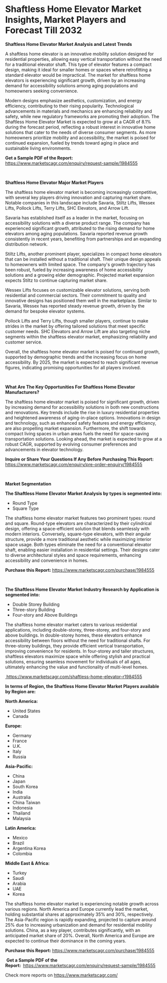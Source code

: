 <p><h1>Shaftless Home Elevator Market Insights, Market Players and Forecast Till 2032</h1></p><p><strong>Shaftless Home Elevator Market Analysis and Latest Trends</strong></p>
<p><p>A shaftless home elevator is an innovative mobility solution designed for residential properties, allowing easy vertical transportation without the need for a traditional elevator shaft. This type of elevator features a compact design, making it ideal for smaller homes or spaces where retrofitting a standard elevator would be impractical. The market for shaftless home elevators is experiencing significant growth, driven by an increasing demand for accessibility solutions among aging populations and homeowners seeking convenience. </p><p>Modern designs emphasize aesthetics, customization, and energy efficiency, contributing to their rising popularity. Technological advancements in materials and mechanics are enhancing reliability and safety, while new regulatory frameworks are promoting their adoption. The Shaftless Home Elevator Market is expected to grow at a CAGR of 8.1% during the forecast period, reflecting a robust interest in innovative home solutions that cater to the needs of diverse consumer segments. As more homeowners prioritize mobility and accessibility, the market is poised for continued expansion, fueled by trends toward aging in place and sustainable living environments.</p></p>
<p><strong>Get a Sample PDF of the Report:&nbsp;</strong> <a href="https://www.marketscagr.com/enquiry/request-sample/1984555?utm_campaign=2292&utm_medium=2&utm_source=Github&utm_content=ia&utm_term=20022025&utm_id=shaftless-home-elevator">https://www.marketscagr.com/enquiry/request-sample/1984555</a></p>
<p>&nbsp;</p>
<p><strong>Shaftless Home Elevator Major Market Players</strong></p>
<p><p>The shaftless home elevator market is becoming increasingly competitive, with several key players driving innovation and capturing market share. Notable companies in this landscape include Savaria, Stiltz Lifts, Wessex Lifts, Pollock Lifts, Terry Lifts, SHC Elevators, and Arrow Lift. </p><p>Savaria has established itself as a leader in the market, focusing on accessibility solutions with a diverse product range. The company has experienced significant growth, attributed to the rising demand for home elevators among aging populations. Savaria reported revenue growth consistently in recent years, benefiting from partnerships and an expanding distribution network.</p><p>Stiltz Lifts, another prominent player, specializes in compact home elevators that can be installed without a traditional shaft. Their unique design appeals to homeowners with limited space. The company's growth trajectory has been robust, fueled by increasing awareness of home accessibility solutions and a growing elder demographic. Projected market expansion expects Stiltz to continue capturing market share.</p><p>Wessex Lifts focuses on customizable elevator solutions, serving both residential and commercial sectors. Their commitment to quality and innovative designs has positioned them well in the marketplace. Similar to Savaria, Wessex has reported steady revenue growth, driven by the demand for bespoke elevator systems.</p><p>Pollock Lifts and Terry Lifts, though smaller players, continue to make strides in the market by offering tailored solutions that meet specific customer needs. SHC Elevators and Arrow Lift are also targeting niche segments within the shaftless elevator market, emphasizing reliability and customer service.</p><p>Overall, the shaftless home elevator market is poised for continued growth, supported by demographic trends and the increasing focus on home accessibility. By 2025, the market is expected to reach significant revenue figures, indicating promising opportunities for all players involved.</p></p>
<p>&nbsp;</p>
<p><strong>What Are The Key Opportunities For Shaftless Home Elevator Manufacturers?</strong></p>
<p><p>The shaftless home elevator market is poised for significant growth, driven by increasing demand for accessibility solutions in both new constructions and renovations. Key trends include the rise in luxury residential properties and heightened awareness of aging-in-place options. Innovations in design and technology, such as enhanced safety features and energy efficiency, are also propelling market expansion. Furthermore, the shift towards compact living spaces in urban areas fuels the need for space-saving transportation solutions. Looking ahead, the market is expected to grow at a robust CAGR, supported by evolving consumer preferences and advancements in elevator technology.</p></p>
<p><strong>Inquire or Share Your Questions If Any Before Purchasing This Report:</strong> <a href="https://www.marketscagr.com/enquiry/pre-order-enquiry/1984555?utm_campaign=2292&utm_medium=2&utm_source=Github&utm_content=ia&utm_term=20022025&utm_id=shaftless-home-elevator">https://www.marketscagr.com/enquiry/pre-order-enquiry/1984555</a></p>
<p>&nbsp;</p>
<p><strong>Market Segmentation</strong></p>
<p><strong>The Shaftless Home Elevator Market Analysis by types is segmented into:</strong></p>
<p><ul><li>Round Type</li><li>Square Type</li></ul></p>
<p><p>The shaftless home elevator market features two prominent types: round and square. Round-type elevators are characterized by their cylindrical design, offering a space-efficient solution that blends seamlessly with modern interiors. Conversely, square-type elevators, with their angular structure, provide a more traditional aesthetic while maximizing interior space usage. Both types eliminate the need for a conventional elevator shaft, enabling easier installation in residential settings. Their designs cater to diverse architectural styles and space requirements, enhancing accessibility and convenience in homes.</p></p>
<p><strong>Purchase this Report:&nbsp;</strong><a href="https://www.marketscagr.com/purchase/1984555?utm_campaign=2292&utm_medium=2&utm_source=Github&utm_content=ia&utm_term=20022025&utm_id=shaftless-home-elevator">https://www.marketscagr.com/purchase/1984555</a></p>
<p>&nbsp;</p>
<p><strong>The Shaftless Home Elevator Market Industry Research by Application is segmented into:</strong></p>
<p><ul><li>Double Storey Building</li><li>Three-story Building</li><li>Four-story and Above Buildings</li></ul></p>
<p><p>The shaftless home elevator market caters to various residential applications, including double-storey, three-storey, and four-story and above buildings. In double-storey homes, these elevators enhance accessibility between floors without the need for traditional shafts. For three-storey buildings, they provide efficient vertical transportation, improving convenience for residents. In four-storey and taller structures, shaftless elevators maximize space while offering stylish and practical solutions, ensuring seamless movement for individuals of all ages, ultimately enhancing the value and functionality of multi-level homes.</p></p>
<p><a href="https://www.marketscagr.com/shaftless-home-elevator-r1984555?utm_campaign=2292&utm_medium=2&utm_source=Github&utm_content=ia&utm_term=20022025&utm_id=shaftless-home-elevator">&nbsp;https://www.marketscagr.com/shaftless-home-elevator-r1984555</a></p>
<p><strong>In terms of Region, the Shaftless Home Elevator Market Players available by Region are:</strong></p>
<p>
    <p> <strong> North America: </strong>
        <ul>
            <li>United States</li>
            <li>Canada</li>
        </ul>
        </p> 
    <p> <strong> Europe: </strong>
        <ul>
            <li>Germany</li>
            <li>France</li>
            <li>U.K.</li>
            <li>Italy</li>
            <li>Russia</li>
        </ul>
        </p> 
    <p> <strong> Asia-Pacific: </strong>
        <ul>
            <li>China</li>
            <li>Japan</li>
            <li>South Korea</li>
            <li>India</li>
            <li>Australia</li>
            <li>China Taiwan</li>
            <li>Indonesia</li>
            <li>Thailand</li>
            <li>Malaysia</li>
        </ul>
        </p> 
    <p> <strong> Latin America: </strong>
        <ul>
            <li>Mexico</li>
            <li>Brazil</li>
            <li>Argentina Korea</li>
            <li>Colombia</li>
        </ul>
        </p> 
    <p> <strong> Middle East & Africa: </strong>
        <ul>
            <li>Turkey</li>
            <li>Saudi</li>
            <li>Arabia</li>
            <li>UAE</li>
            <li>Korea</li>
        </ul>
    </p>
    </p>
<p><p>The shaftless home elevator market is experiencing notable growth across various regions. North America and Europe currently lead the market, holding substantial shares at approximately 35% and 30%, respectively. The Asia-Pacific region is rapidly expanding, projected to capture around 25% due to increasing urbanization and demand for residential mobility solutions. China, as a key player, contributes significantly, with an anticipated market share of 20%. Overall, North America and Europe are expected to continue their dominance in the coming years.</p></p>
<p><strong>Purchase this Report: </strong><a href="https://www.marketscagr.com/purchase/1984555?utm_campaign=2292&utm_medium=2&utm_source=Github&utm_content=ia&utm_term=20022025&utm_id=shaftless-home-elevator">https://www.marketscagr.com/purchase/1984555</a></p>
<p>&nbsp;<strong>Get a Sample PDF of the Report:&nbsp;&nbsp;</strong><a href="https://www.marketscagr.com/enquiry/request-sample/1984555?utm_campaign=2292&utm_medium=2&utm_source=Github&utm_content=ia&utm_term=20022025&utm_id=shaftless-home-elevator">https://www.marketscagr.com/enquiry/request-sample/1984555</a></p>
<p><strong></strong></p>
<p>Check more reports on <a href="https://www.marketscagr.com/?utm_campaign=2292&utm_medium=2&utm_source=Github&utm_content=ia&utm_term=20022025&utm_id=shaftless-home-elevator">https://www.marketscagr.com/</a></p>